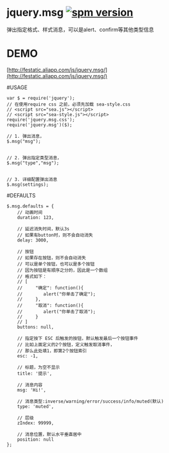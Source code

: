 # jquery.msg [![spm version](http://spmjs.io/badge/jquery.msg)](http://spmjs.io/package/jquery.msg)
弹出指定格式、样式消息，可以是alert、confirm等其他类型信息

# DEMO
[http://festatic.aliapp.com/js/jquery.msg/](http://festatic.aliapp.com/js/jquery.msg/)


#USAGE
```
var $ = require('jquery');
// 在使用require css 之前，必须先加载 sea-style.css
// <script src="sea.js"></script>
// <script src="sea-style.js"></script>
require('jquery.msg.css');
require('jquery.msg')($);

// 1. 弹出消息，
$.msg("msg");


// 2. 弹出指定类型消息，
$.msg("type","msg");


// 3. 详细配置弹出消息
$.msg(settings);
```



#DEFAULTS
```
$.msg.defaults = {
    // 动画时间
    duration: 123,

    // 延迟消失时间，默认3s
    // 如果有button时，则不会自动消失
    delay: 3000,

    // 按钮
    // 如果存在按钮，则不会自动消失
    // 可以是单个按钮，也可以是多个按钮
    // 因为按钮是有顺序之分的，因此是一个数组
    // 格式如下：
    // [
    //     "确定": function(){
    //        alert("你单击了确定");
    //     },
    //     "取消": function(){
    //        alert("你单击了取消");
    //     }
    // ]
    buttons: null,

    // 指定按下 ESC 后触发的按钮，默认触发最后一个按钮事件
    // 比如上面定义的2个按钮，定义触发取消事件，
    // 那么此处填1，即第2个按钮索引
    esc: -1,

    // 标题，为空不显示
    title: '提示',

    // 消息内容
    msg: 'Hi!',

    // 消息类型:inverse/warning/error/success/info/muted(默认)
    type: 'muted',

    // 层级
    zIndex: 99999,

    // 消息位置，默认水平垂直居中
    position: null
};
```
